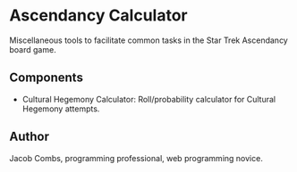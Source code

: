 # Ascendancy Calculator

Miscellaneous tools to facilitate common tasks in the Star Trek Ascendancy board game.

## Components

* Cultural Hegemony Calculator: Roll/probability calculator for Cultural Hegemony attempts.

## Author

Jacob Combs, programming professional, web programming novice.